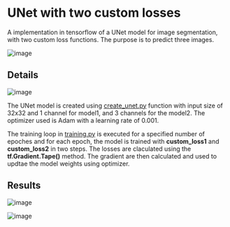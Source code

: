 # UNet with two custom losses
A implementation in tensorflow of a UNet model for image segmentation, with two custom loss functions. The purpose is to predict three images.

![image](https://user-images.githubusercontent.com/98736513/231716852-0fee01a3-f59a-461f-bcaf-86fd34c87a6c.png)


## Details

![image](https://user-images.githubusercontent.com/98736513/231711822-897bd4e9-d19f-4a78-9ac3-abf1b03c5dcc.png)

The UNet model is created using [create_unet.py](/UNet-with-two-custom-losses/create_unet.py) function with input size of 32x32 and 1 channel for model1, and 3 channels for the model2. The optimizer used is Adam with a learning rate of 0.001.

The training loop in [training.py](/UNet-with-two-custom-losses/training.py) is executed for a specified number of epoches and for each epoch, the model is trained with **custom_loss1** and **custom_loss2** in two steps. The losses are claculated using the **tf.Gradient.Tape()** method. The gradient are then calculated and used to updtae the model weights using optimizer.

## Results 
![image](https://user-images.githubusercontent.com/98736513/231716006-9ffba13b-45de-4da2-9acb-7cada2889f05.png)


![image](https://user-images.githubusercontent.com/98736513/231715755-3377c3cb-7d9f-4e92-a32c-ce4e1125c92c.png)
